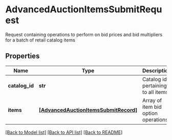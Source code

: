 # AdvancedAuctionItemsSubmitRequest

Request containing operations to perform on bid prices and bid multipliers for a batch of retail catalog items

## Properties
Name | Type | Description | Notes
------------ | ------------- | ------------- | -------------
**catalog_id** | **str** | Catalog id pertaining to all items | 
**items** | [**[AdvancedAuctionItemsSubmitRecord]**](AdvancedAuctionItemsSubmitRecord.md) | Array of item bid option operations | 

[[Back to Model list]](../README.md#documentation-for-models) [[Back to API list]](../README.md#documentation-for-api-endpoints) [[Back to README]](../README.md)



